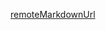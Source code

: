 [remoteMarkdownUrl](https://raw.githubusercontent.com/ssc-oscar/python-woc/refs/heads/master/docs/guide.md)
